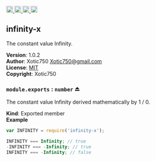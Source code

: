 <a href="https://travis-ci.org/Xotic750/infinity-x"
   title="Travis status">
<img
   src="https://travis-ci.org/Xotic750/infinity-x.svg?branch=master"
   alt="Travis status" height="18"/>
</a>
<a href="https://david-dm.org/Xotic750/infinity-x"
   title="Dependency status">
<img src="https://david-dm.org/Xotic750/infinity-x.svg"
   alt="Dependency status" height="18"/>
</a>
<a href="https://david-dm.org/Xotic750/infinity-x#info=devDependencies"
   title="devDependency status">
<img src="https://david-dm.org/Xotic750/infinity-x/dev-status.svg"
   alt="devDependency status" height="18"/>
</a>
<a href="https://badge.fury.io/js/infinity-x" title="npm version">
<img src="https://badge.fury.io/js/infinity-x.svg"
   alt="npm version" height="18"/>
</a>
<a name="module_infinity-x"></a>

## infinity-x
The constant value Infinity.

**Version**: 1.0.2  
**Author**: Xotic750 <Xotic750@gmail.com>  
**License**: [MIT](&lt;https://opensource.org/licenses/MIT&gt;)  
**Copyright**: Xotic750  
<a name="exp_module_infinity-x--module.exports"></a>

### `module.exports` : <code>number</code> ⏏
The constant value Infinity derived mathematically by 1 / 0.

**Kind**: Exported member  
**Example**  
```js
var INFINITY = require('infinity-x');

INFINITY === Infinity; // true
-INFINITY === -Infinity; // true
INFINITY === -Infinity; // false
```

